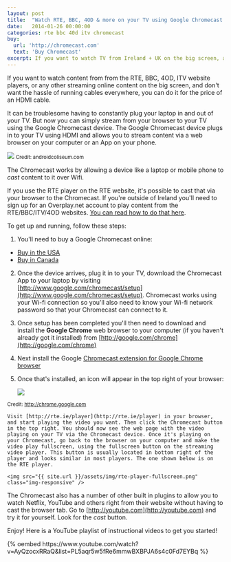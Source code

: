 ```yaml
---
layout: post
title:  "Watch RTE, BBC, 4OD & more on your TV using Google Chromecast."
date:   2014-01-26 00:00:00
categories: rte bbc 40d itv chromecast
buy: 
  url: 'http://chromecast.com'
  text: 'Buy Chromecast'
excerpt: If you want to watch TV from Ireland + UK on the big screen, and don't want the hassle of running cables everywhere, you can do it for the price of an HDMI cable with the beautiful Google Chromecast device.
---
```


If you want to watch content from from the RTE, BBC, 4OD, ITV website players, or any other streaming online content on the big screen, and don't want the hassle of running cables everywhere, you can do it for the price of an HDMI cable. 

It can be troublesome having to constantly plug your laptop in and out of your TV. But now you can simply stream from your browser to your TV using the Google Chromecast device. The Google Chromecast device plugs in to your TV using HDMI and allows you to stream content via a web browser on your computer or an App on your phone.

<img src="{{ site.url }}/assets/img/chromecast-diagram.png" class="img-responsive" />
<small>Credit: androidcoliseum.com</small>

The Chromecast works by allowing a device like a laptop or mobile phone to _cast_ content to it over Wifi.

If you use the RTE player on the RTE website, it's possible to cast that via your browser to the Chromecast. If you're outside of Ireland you'll need to sign up for an Overplay.net account to play content from the RTE/BBC/ITV/4OD websites. [You can read how to do that here](/blog/2014/01/18/watch-rte-abroad.html). 

To get up and running, follow these steps:

1. You'll need to buy a Google Chromecast online:
-	[Buy in the USA](http://www.google.com/intl/en/chrome/devices/chromecast/)
-	[Buy in Canada](http://www.amazon.ca/Google-Chromecast-Streaming-Media-Player/dp/B00DR0PDNE)
2. Once the device arrives, plug it in to your TV, download the Chromecast App to your laptop by visiting  [http://www.google.com/chromecast/setup](http://www.google.com/chromecast/setup). Chromecast works using your Wi-fi connection so you'll also need to know your Wi-fi network password so that your Chromecast can connect to it.
3. Once setup has been completed you'll then need to download and install the **Google Chrome** web browser to your computer (if you haven't already got it installed) from [http://google.com/chrome](http://google.com/chrome)
4. Next install the Google [Chromecast extension for Google Chrome browser](https://chrome.google.com/webstore/detail/google-cast/boadgeojelhgndaghljhdicfkmllpafd?hl=en) 
5. Once that's installed, an icon will appear in the top right of your browser:

	<img src="{{ site.url }}/assets/img/chrome-screenshot.webp" class="img-responsive" />
<small class="text-right">Credit: http://chrome.google.com</small>

	Visit [http://rte.ie/player](http://rte.ie/player) in your browser, and start playing the video you want. Then click the Chromecast button in the top right. You should now see the web page with the video playing on your TV via the Chromecast device. Once it's playing on your Chromecast, go back to the browser on your computer and make the video play fullscreen, using the fullscreen button on the streaming video player. This button is usually located in bottom right of the player and looks similar in most players. The one shown below is on the RTE player. 

	<img src="{{ site.url }}/assets/img/rte-player-fullscreen.png" class="img-responsive" />

The Chromecast also has a number of other built in plugins to allow you to watch Netflix, YouTube and others right from their website without having to cast the browser tab. Go to [http://youtube.com](http://youtube.com) and try it for yourself. Look for the _cast_ button.

Enjoy! Here is a YouTube playlist of instructional videos to get you started!

<div class="flex-video">
{% oembed https://www.youtube.com/watch?v=AyQzocxRRaQ&list=PL5aqr5w5fRe6mmwBXBPJA6s4c0Fd7EYBq %}
</div>  